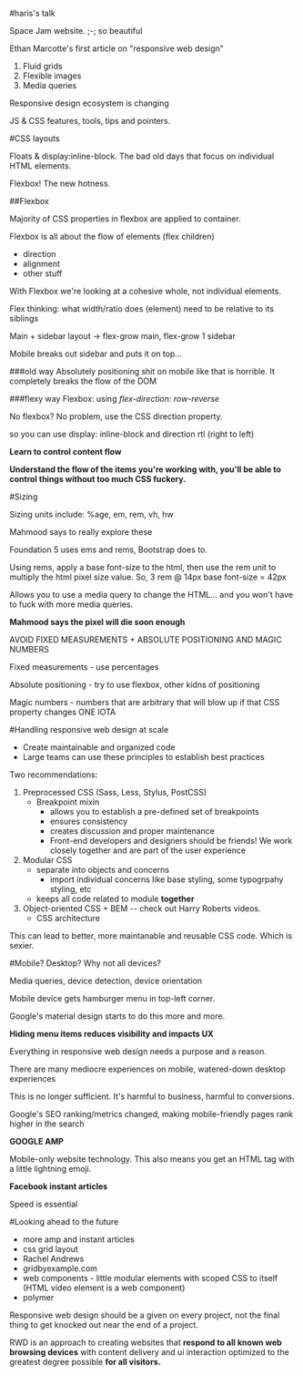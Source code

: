 #haris's talk

Space Jam website. ;-; so beautiful

Ethan Marcotte's first article on "responsive web design"

1. Fluid grids
2. Flexible images
3. Media queries 

Responsive design ecosystem is changing

JS & CSS features, tools, tips and pointers. 

#CSS layouts

Floats & display:inline-block. The bad old days that focus on individual HTML elements.

Flexbox! The new hotness. 


##Flexbox 

Majority of CSS properties in flexbox are applied to container. 

Flexbox is all about the flow of elements (flex children)

* direction
* alignment
* other stuff 

With Flexbox we're looking at a cohesive whole, not individual elements. 

Flex thinking: what width/ratio does (element) need to be relative to its siblings 

Main + sidebar layout -> flex-grow main, flex-grow 1 sidebar

Mobile breaks out sidebar and puts it on top...

###old way
Absolutely positioning shit on mobile like that is horrible. It completely breaks the flow of the DOM 

###flexy way
Flexbox: using *flex-direction: row-reverse*

No flexbox? No problem, use the CSS direction property. 

so you can use display: inline-block and direction rtl (right to left)

**Learn to control content flow**

**Understand the flow of the items you're working with, you'll be able to control things without too much CSS fuckery.**

#Sizing

Sizing units include: %age, em, rem, vh, hw

Mahmood says to really explore these 

Foundation 5 uses ems and rems, Bootstrap does to. 

Using rems, apply a base font-size to the html, then use the rem unit to multiply the html pixel size value. So, 3 rem @ 14px base font-size = 42px

Allows you to use a media query to change the HTML... and you won't have to fuck with more media queries.

**Mahmood says the pixel will die soon enough**

AVOID FIXED MEASUREMENTS + ABSOLUTE POSITIONING AND MAGIC NUMBERS

Fixed measurements - use percentages

Absolute positioning - try to use flexbox, other kidns of positioning

Magic numbers - numbers that are arbitrary that will blow up if that CSS property changes ONE IOTA


#Handling responsive web design at scale

* Create maintainable and organized code 
* Large teams can use these principles to establish best practices

Two recommendations:

1. Preprocessed CSS (Sass, Less, Stylus, PostCSS)
	* Breakpoint mixin
		* allows you to establish a pre-defined set of breakpoints
		* ensures consistency
		* creates discussion and proper maintenance
		* Front-end developers and designers should be friends! We work closely together and are part of the user experience
2. Modular CSS
	* separate into objects and concerns
		* import individual concerns like base styling, some typogrpahy styling, etc
	* keeps all code related to module **together**
3. Object-oriented CSS + BEM -- check out Harry Roberts videos. 
	* CSS architecture

This can lead to better, more maintanable and reusable CSS code. Which is sexier. 

#Mobile? Desktop? Why not all devices? 

Media queries, device detection, device orientation

Mobile device gets hamburger menu in top-left corner.

Google's material design starts to do this more and more. 

**Hiding menu items reduces visibility and impacts UX**

Everything in responsive web design needs a purpose and a reason.

There are many mediocre experiences on mobile, watered-down desktop experiences

This is no longer sufficient. It's harmful to business, harmful to conversions. 

Google's SEO ranking/metrics changed, making mobile-friendly pages rank higher in the search

**GOOGLE AMP**

Mobile-only website technology. This also means you get an HTML tag with a little lightning emoji. 

**Facebook instant articles**

Speed is essential

#Looking ahead to the future

* more amp and instant articles 
* css grid layout 
* Rachel Andrews 
* gridbyexample.com
* web components - little modular elements with scoped CSS to itself (HTML video element is a web component) 
* polymer 	

Responsive web design should be a given on every project, not the final thing to get knocked out near the end of a project.

RWD is an approach to creating websites that **respond to all known web browsing devices** with content delivery and ui interaction optimized to the greatest degree possible **for all visitors.**